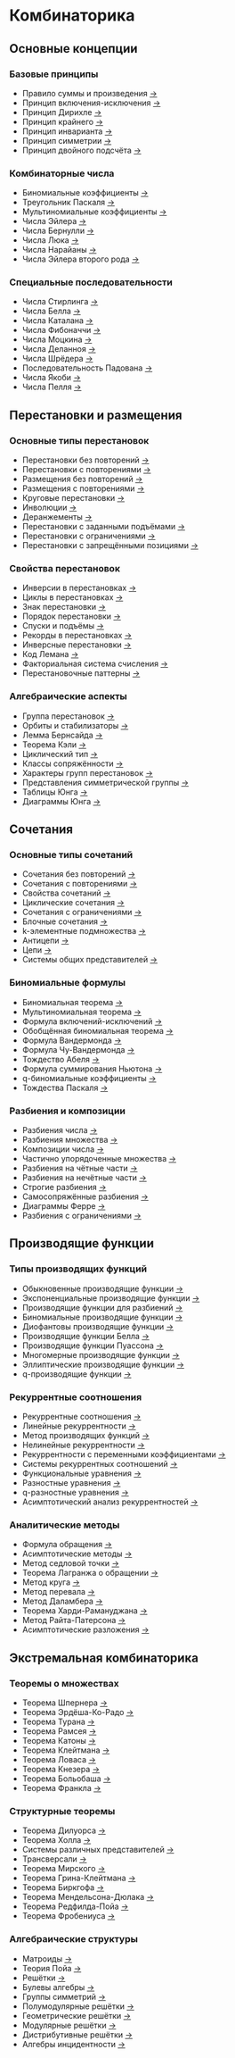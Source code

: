 # Комбинаторика

## Основные концепции
### Базовые принципы
- Правило суммы и произведения [→](/notes/addition_multiplication_rules.md)
- Принцип включения-исключения [→](/notes/inclusion_exclusion.md)
- Принцип Дирихле [→](/notes/pigeonhole_principle.md)
- Принцип крайнего [→](/notes/extremal_principle.md)
- Принцип инварианта [→](/notes/invariant_principle.md)
- Принцип симметрии [→](/notes/symmetry_principle.md)
- Принцип двойного подсчёта [→](/notes/double_counting.md)

### Комбинаторные числа
- Биномиальные коэффициенты [→](/notes/binomial_coefficients.md)
- Треугольник Паскаля [→](/notes/pascal_triangle.md)
- Мультиномиальные коэффициенты [→](/notes/multinomial_coefficients.md)
- Числа Эйлера [→](/notes/euler_numbers.md)
- Числа Бернулли [→](/notes/bernoulli_numbers.md)
- Числа Люка [→](/notes/lucas_numbers.md)
- Числа Нарайаны [→](/notes/narayana_numbers.md)
- Числа Эйлера второго рода [→](/notes/eulerian_numbers.md)

### Специальные последовательности
- Числа Стирлинга [→](/notes/stirling_numbers.md)
- Числа Белла [→](/notes/bell_numbers.md)
- Числа Каталана [→](/notes/catalan_numbers.md)
- Числа Фибоначчи [→](/notes/fibonacci_numbers.md)
- Числа Моцкина [→](/notes/motzkin_numbers.md)
- Числа Деланноя [→](/notes/delannoy_numbers.md)
- Числа Шрёдера [→](/notes/schroder_numbers.md)
- Последовательность Падована [→](/notes/padovan_sequence.md)
- Числа Якоби [→](/notes/jacobsthal_numbers.md)
- Числа Пелля [→](/notes/pell_numbers.md)

## Перестановки и размещения
### Основные типы перестановок
- Перестановки без повторений [→](/notes/permutations.md)
- Перестановки с повторениями [→](/notes/permutations_repetition.md)
- Размещения без повторений [→](/notes/arrangements.md)
- Размещения с повторениями [→](/notes/arrangements_repetition.md)
- Круговые перестановки [→](/notes/circular_permutations.md)
- Инволюции [→](/notes/involutions.md)
- Деранжементы [→](/notes/derangements.md)
- Перестановки с заданными подъёмами [→](/notes/permutations_rises.md)
- Перестановки с ограничениями [→](/notes/restricted_permutations.md)
- Перестановки с запрещёнными позициями [→](/notes/forbidden_positions.md)

### Свойства перестановок
- Инверсии в перестановках [→](/notes/permutation_inversions.md)
- Циклы в перестановках [→](/notes/permutation_cycles.md)
- Знак перестановки [→](/notes/permutation_sign.md)
- Порядок перестановки [→](/notes/permutation_order.md)
- Спуски и подъёмы [→](/notes/descents_ascents.md)
- Рекорды в перестановках [→](/notes/permutation_records.md)
- Инверсные перестановки [→](/notes/inverse_permutations.md)
- Код Лемана [→](/notes/lehmer_code.md)
- Факториальная система счисления [→](/notes/factorial_number_system.md)
- Перестановочные паттерны [→](/notes/permutation_patterns.md)

### Алгебраические аспекты
- Группа перестановок [→](/notes/permutation_group.md)
- Орбиты и стабилизаторы [→](/notes/orbits_stabilizers.md)
- Лемма Бернсайда [→](/notes/burnside_lemma.md)
- Теорема Кэли [→](/notes/cayley_theorem.md)
- Циклический тип [→](/notes/cycle_type.md)
- Классы сопряжённости [→](/notes/conjugacy_classes.md)
- Характеры групп перестановок [→](/notes/permutation_characters.md)
- Представления симметрической группы [→](/notes/symmetric_group_representations.md)
- Таблицы Юнга [→](/notes/young_tableaux.md)
- Диаграммы Юнга [→](/notes/young_diagrams.md)

## Сочетания
### Основные типы сочетаний
- Сочетания без повторений [→](/notes/combinations.md)
- Сочетания с повторениями [→](/notes/combinations_repetition.md)
- Свойства сочетаний [→](/notes/combination_properties.md)
- Циклические сочетания [→](/notes/circular_combinations.md)
- Сочетания с ограничениями [→](/notes/restricted_combinations.md)
- Блочные сочетания [→](/notes/block_combinations.md)
- k-элементные подмножества [→](/notes/k_subsets.md)
- Антицепи [→](/notes/antichains.md)
- Цепи [→](/notes/chains.md)
- Системы общих представителей [→](/notes/systems_common_representatives.md)

### Биномиальные формулы
- Биномиальная теорема [→](/notes/binomial_theorem.md)
- Мультиномиальная теорема [→](/notes/multinomial_theorem.md)
- Формула включений-исключений [→](/notes/inclusion_exclusion_formula.md)
- Обобщённая биномиальная теорема [→](/notes/generalized_binomial_theorem.md)
- Формула Вандермонда [→](/notes/vandermonde_identity.md)
- Формула Чу-Вандермонда [→](/notes/chu_vandermonde.md)
- Тождество Абеля [→](/notes/abel_identity.md)
- Формула суммирования Ньютона [→](/notes/newton_summation.md)
- q-биномиальные коэффициенты [→](/notes/q_binomial.md)
- Тождества Паскаля [→](/notes/pascal_identities.md)

### Разбиения и композиции
- Разбиения числа [→](/notes/number_partitions.md)
- Разбиения множества [→](/notes/set_partitions.md)
- Композиции числа [→](/notes/number_compositions.md)
- Частично упорядоченные множества [→](/notes/partially_ordered_sets.md)
- Разбиения на чётные части [→](/notes/even_partitions.md)
- Разбиения на нечётные части [→](/notes/odd_partitions.md)
- Строгие разбиения [→](/notes/strict_partitions.md)
- Самосопряжённые разбиения [→](/notes/self_conjugate_partitions.md)
- Диаграммы Ферре [→](/notes/ferrers_diagrams.md)
- Разбиения с ограничениями [→](/notes/restricted_partitions.md)

## Производящие функции
### Типы производящих функций
- Обыкновенные производящие функции [→](/notes/ordinary_generating_functions.md)
- Экспоненциальные производящие функции [→](/notes/exponential_generating_functions.md)
- Производящие функции для разбиений [→](/notes/partition_generating_functions.md)
- Биномиальные производящие функции [→](/notes/binomial_generating_functions.md)
- Диофантовы производящие функции [→](/notes/diophantine_generating_functions.md)
- Производящие функции Белла [→](/notes/bell_generating_functions.md)
- Производящие функции Пуассона [→](/notes/poisson_generating_functions.md)
- Многомерные производящие функции [→](/notes/multivariate_generating_functions.md)
- Эллиптические производящие функции [→](/notes/elliptic_generating_functions.md)
- q-производящие функции [→](/notes/q_generating_functions.md)

### Рекуррентные соотношения
- Рекуррентные соотношения [→](/notes/recurrence_relations.md)
- Линейные рекуррентности [→](/notes/linear_recurrences.md)
- Метод производящих функций [→](/notes/generating_function_method.md)
- Нелинейные рекуррентности [→](/notes/nonlinear_recurrences.md)
- Рекуррентности с переменными коэффициентами [→](/notes/variable_coefficient_recurrences.md)
- Системы рекуррентных соотношений [→](/notes/recurrence_systems.md)
- Функциональные уравнения [→](/notes/functional_equations.md)
- Разностные уравнения [→](/notes/difference_equations.md)
- q-разностные уравнения [→](/notes/q_difference_equations.md)
- Асимптотический анализ рекуррентностей [→](/notes/recurrence_asymptotics.md)

### Аналитические методы
- Формула обращения [→](/notes/inversion_formula.md)
- Асимптотические методы [→](/notes/asymptotic_methods.md)
- Метод седловой точки [→](/notes/saddle_point_method.md)
- Теорема Лагранжа о обращении [→](/notes/lagrange_inversion.md)
- Метод круга [→](/notes/circle_method.md)
- Метод перевала [→](/notes/steepest_descent.md)
- Метод Даламбера [→](/notes/dalembert_method.md)
- Теорема Харди-Рамануджана [→](/notes/hardy_ramanujan.md)
- Метод Райта-Патерсона [→](/notes/wright_patterson.md)
- Асимптотические разложения [→](/notes/asymptotic_expansions.md)

## Экстремальная комбинаторика
### Теоремы о множествах
- Теорема Шпернера [→](/notes/sperner_theorem.md)
- Теорема Эрдёша-Ко-Радо [→](/notes/erdos_ko_rado.md)
- Теорема Турана [→](/notes/turan_theorem.md)
- Теорема Рамсея [→](/notes/ramsey_theorem.md)
- Теорема Катоны [→](/notes/katona_theorem.md)
- Теорема Клейтмана [→](/notes/kleitman_theorem.md)
- Теорема Ловаса [→](/notes/lovasz_theorem.md)
- Теорема Кнезера [→](/notes/kneser_theorem.md)
- Теорема Больобаша [→](/notes/bollobas_theorem.md)
- Теорема Франкла [→](/notes/frankl_theorem.md)

### Структурные теоремы
- Теорема Дилуорса [→](/notes/dilworth_theorem.md)
- Теорема Холла [→](/notes/hall_marriage_theorem.md)
- Системы различных представителей [→](/notes/system_distinct_representatives.md)
- Трансверсали [→](/notes/transversals.md)
- Теорема Мирского [→](/notes/mirsky_theorem.md)
- Теорема Грина-Клейтмана [→](/notes/greene_kleitman.md)
- Теорема Биркгофа [→](/notes/birkhoff_theorem.md)
- Теорема Мендельсона-Дюлака [→](/notes/mendelsohn_dulac.md)
- Теорема Редфилда-Пойа [→](/notes/redfield_polya.md)
- Теорема Фробениуса [→](/notes/frobenius_theorem.md)

### Алгебраические структуры
- Матроиды [→](/notes/matroids.md)
- Теория Пойа [→](/notes/polya_theory.md)
- Решётки [→](/notes/lattices.md)
- Булевы алгебры [→](/notes/boolean_algebras.md)
- Группы симметрий [→](/notes/symmetry_groups.md)
- Полумодулярные решётки [→](/notes/semimodular_lattices.md)
- Геометрические решётки [→](/notes/geometric_lattices.md)
- Модулярные решётки [→](/notes/modular_lattices.md)
- Дистрибутивные решётки [→](/notes/distributive_lattices.md)
- Алгебры инцидентности [→](/notes/incidence_algebras.md)
